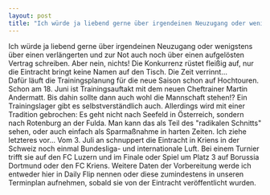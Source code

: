 ```yaml
---
layout: post
title: "Ich würde ja liebend gerne über irgendeinen Neuzugang oder wenigstens über einen verlängerten und zur Not auch noch über einen aufgelösten Vertrag schreiben."
---
```


Ich würde ja liebend gerne über irgendeinen Neuzugang oder wenigstens über einen verlängerten und zur Not auch noch über einen aufgelösten Vertrag schreiben. Aber nein, nichts! Die Konkurrenz rüstet fleißig auf, nur die Eintracht bringt keine Namen auf den Tisch. Die Zeit verrinnt...  
Dafür läuft die Trainingsplanung für die neue Saison schon auf Hochtouren. Schon am 18. Juni ist Trainingsauftakt mit dem neuen Cheftrainer Martin Andermatt. Bis dahin sollte dann auch wohl die Mannschaft stehen!? Ein Trainingslager gibt es selbstverständlich auch. Allerdings wird mit einer Tradition gebrochen: Es geht nicht nach Seefeld in Österreich, sondern nach Rotenburg an der Fulda. Man kann das als Teil des "radikalen Schnitts" sehen, oder auch einfach als Sparmaßnahme in harten Zeiten. Ich ziehe letzteres vor... Vom 3. Juli an schnuppert die Eintracht in Kriens in der Schweiz noch einmal Bundesliga- und internationale Luft. Bei einem Turnier trifft sie auf den FC Luzern und im Finale oder Spiel um Platz 3 auf Borussia Dortmund oder den FC Kriens. Weitere Daten der Vorbereitung werde ich entweder hier in Daily Flip nennen oder diese zumindestens in unseren Terminplan aufnehmen, sobald sie von der Eintracht veröffentlicht wurden.
